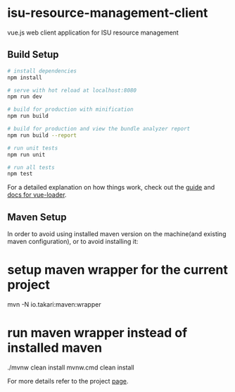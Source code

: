 # isu-resource-management-client
vue.js web client application for ISU resource management

## Build Setup

``` bash
# install dependencies
npm install

# serve with hot reload at localhost:8080
npm run dev

# build for production with minification
npm run build

# build for production and view the bundle analyzer report
npm run build --report

# run unit tests
npm run unit

# run all tests
npm test
```

For a detailed explanation on how things work, check out the [guide](http://vuejs-templates.github.io/webpack/) and [docs for vue-loader](http://vuejs.github.io/vue-loader).


## Maven Setup

In order to avoid using installed maven version on the machine(and existing maven configuration), or to avoid installing it:

# setup maven wrapper for the current project
mvn -N io.takari:maven:wrapper

# run maven wrapper instead of installed maven
./mvnw clean install
mvnw.cmd clean install

For more details refer to the project [page](https://github.com/takari/maven-wrapper).

